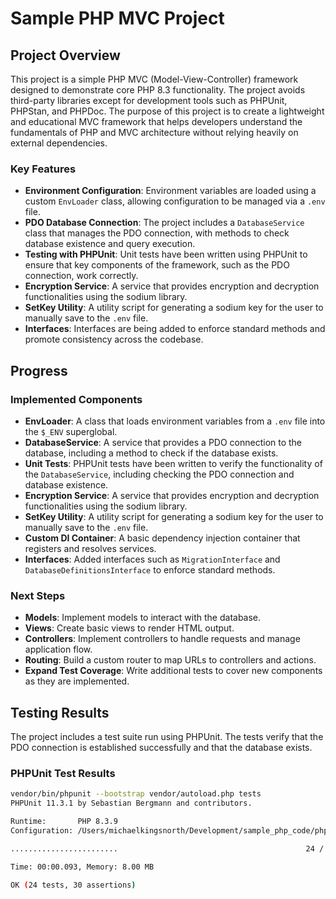 # Sample PHP MVC Project

## Project Overview

This project is a simple PHP MVC (Model-View-Controller) framework designed to demonstrate core PHP 8.3 functionality. The project avoids third-party libraries except for development tools such as PHPUnit, PHPStan, and PHPDoc. The purpose of this project is to create a lightweight and educational MVC framework that helps developers understand the fundamentals of PHP and MVC architecture without relying heavily on external dependencies.

### Key Features

- **Environment Configuration**: Environment variables are loaded using a custom `EnvLoader` class, allowing configuration to be managed via a `.env` file.
- **PDO Database Connection**: The project includes a `DatabaseService` class that manages the PDO connection, with methods to check database existence and query execution.
- **Testing with PHPUnit**: Unit tests have been written using PHPUnit to ensure that key components of the framework, such as the PDO connection, work correctly.
- **Encryption Service**: A service that provides encryption and decryption functionalities using the sodium library.
- **SetKey Utility**: A utility script for generating a sodium key for the user to manually save to the `.env` file.
- **Interfaces**: Interfaces are being added to enforce standard methods and promote consistency across the codebase.

## Progress

### Implemented Components

- **EnvLoader**: A class that loads environment variables from a `.env` file into the `$_ENV` superglobal.
- **DatabaseService**: A service that provides a PDO connection to the database, including a method to check if the database exists.
- **Unit Tests**: PHPUnit tests have been written to verify the functionality of the `DatabaseService`, including checking the PDO connection and database existence.
- **Encryption Service**: A service that provides encryption and decryption functionalities using the sodium library.
- **SetKey Utility**: A utility script for generating a sodium key for the user to manually save to the `.env` file.
- **Custom DI Container**: A basic dependency injection container that registers and resolves services.
- **Interfaces**: Added interfaces such as `MigrationInterface` and `DatabaseDefinitionsInterface` to enforce standard methods.

### Next Steps

- **Models**: Implement models to interact with the database.
- **Views**: Create basic views to render HTML output.
- **Controllers**: Implement controllers to handle requests and manage application flow.
- **Routing**: Build a custom router to map URLs to controllers and actions.
- **Expand Test Coverage**: Write additional tests to cover new components as they are implemented.

## Testing Results

The project includes a test suite run using PHPUnit. The tests verify that the PDO connection is established successfully and that the database exists.


### PHPUnit Test Results

```bash
vendor/bin/phpunit --bootstrap vendor/autoload.php tests
PHPUnit 11.3.1 by Sebastian Bergmann and contributors.

Runtime:       PHP 8.3.9
Configuration: /Users/michaelkingsnorth/Development/sample_php_code/phpunit.xml

........................                                          24 / 24 (100%)

Time: 00:00.093, Memory: 8.00 MB

OK (24 tests, 30 assertions)
````